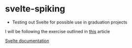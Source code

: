 # svelte-spiking

- Testing out Svelte for possible use in graduation projects

I will be following the exercise outlined in [this](https://www.twilio.com/blog/react-svelte-comparing-basics) article

[Svelte documentation](https://svelte.dev/docs)

